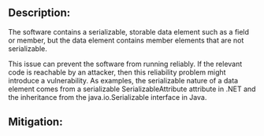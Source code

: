 ## Description:

The software contains a serializable, storable data element such as a field or member, but the data element contains member elements that are not serializable.

This issue can prevent the software from running reliably. If the relevant code is reachable by an attacker, then this reliability problem might introduce a vulnerability. As examples, the serializable nature of a data element comes from a serializable SerializableAttribute attribute in .NET and the inheritance from the java.io.Serializable interface in Java.

## Mitigation:
